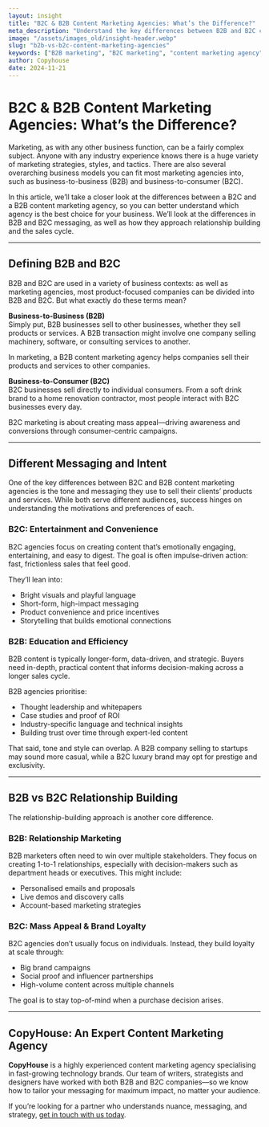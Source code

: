 ```yaml
---
layout: insight
title: "B2C & B2B Content Marketing Agencies: What’s the Difference?"
meta_description: "Understand the key differences between B2B and B2C content marketing agencies—from messaging and tone to relationship-building and buyer intent."
image: "/assets/images_old/insight-header.webp"
slug: "b2b-vs-b2c-content-marketing-agencies"
keywords: ["B2B marketing", "B2C marketing", "content marketing agency", "copywriting", "marketing strategy"]
author: Copyhouse
date: 2024-11-21
---
```


# B2C & B2B Content Marketing Agencies: What’s the Difference?

Marketing, as with any other business function, can be a fairly complex subject. Anyone with any industry experience knows there is a huge variety of marketing strategies, styles, and tactics. There are also several overarching business models you can fit most marketing agencies into, such as business-to-business (B2B) and business-to-consumer (B2C).

In this article, we’ll take a closer look at the differences between a B2C and a B2B content marketing agency, so you can better understand which agency is the best choice for your business. We’ll look at the differences in B2B and B2C messaging, as well as how they approach relationship building and the sales cycle.

---

## Defining B2B and B2C

B2B and B2C are used in a variety of business contexts: as well as marketing agencies, most product-focused companies can be divided into B2B and B2C. But what exactly do these terms mean?

**Business-to-Business (B2B)**  
Simply put, B2B businesses sell to other businesses, whether they sell products or services. A B2B transaction might involve one company selling machinery, software, or consulting services to another.

In marketing, a B2B content marketing agency helps companies sell their products and services to other companies.

**Business-to-Consumer (B2C)**  
B2C businesses sell directly to individual consumers. From a soft drink brand to a home renovation contractor, most people interact with B2C businesses every day.

B2C marketing is about creating mass appeal—driving awareness and conversions through consumer-centric campaigns.

---

## Different Messaging and Intent

One of the key differences between B2C and B2B content marketing agencies is the tone and messaging they use to sell their clients’ products and services. While both serve different audiences, success hinges on understanding the motivations and preferences of each.

### B2C: Entertainment and Convenience

B2C agencies focus on creating content that’s emotionally engaging, entertaining, and easy to digest. The goal is often impulse-driven action: fast, frictionless sales that feel good.

They’ll lean into:

- Bright visuals and playful language
- Short-form, high-impact messaging
- Product convenience and price incentives
- Storytelling that builds emotional connections

### B2B: Education and Efficiency

B2B content is typically longer-form, data-driven, and strategic. Buyers need in-depth, practical content that informs decision-making across a longer sales cycle.

B2B agencies prioritise:

- Thought leadership and whitepapers
- Case studies and proof of ROI
- Industry-specific language and technical insights
- Building trust over time through expert-led content

That said, tone and style can overlap. A B2B company selling to startups may sound more casual, while a B2C luxury brand may opt for prestige and exclusivity.

---

## B2B vs B2C Relationship Building

The relationship-building approach is another core difference.

### B2B: Relationship Marketing

B2B marketers often need to win over multiple stakeholders. They focus on creating 1-to-1 relationships, especially with decision-makers such as department heads or executives. This might include:

- Personalised emails and proposals
- Live demos and discovery calls
- Account-based marketing strategies

### B2C: Mass Appeal & Brand Loyalty

B2C agencies don’t usually focus on individuals. Instead, they build loyalty at scale through:

- Big brand campaigns
- Social proof and influencer partnerships
- High-volume content across multiple channels

The goal is to stay top-of-mind when a purchase decision arises.

---

## CopyHouse: An Expert Content Marketing Agency

**CopyHouse** is a highly experienced content marketing agency specialising in fast-growing technology brands. Our team of writers, strategists and designers have worked with both B2B and B2C companies—so we know how to tailor your messaging for maximum impact, no matter your audience.

If you’re looking for a partner who understands nuance, messaging, and strategy, [get in touch with us today](https://www.copyhouse.io/contact).
